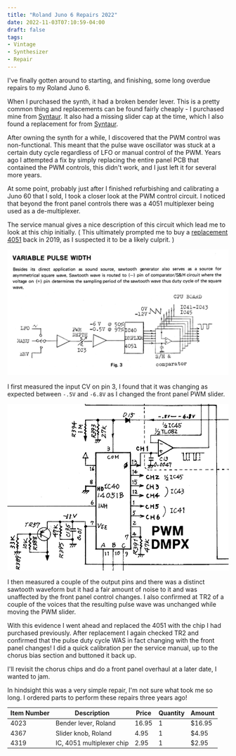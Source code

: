 ```yaml
---
title: "Roland Juno 6 Repairs 2022"
date: 2022-11-03T07:10:59-04:00
draft: false
tags:
- Vintage
- Synthesizer
- Repair
---
```


I've finally gotten around to starting, and finishing, some long overdue repairs to my Roland Juno 6.

When I purchased the synth, it had a broken bender lever. This is a pretty common thing and replacements can be found fairly cheaply - I purchased mine from [Syntaur](https://syntaur.com/Part-4023-Bender-lever-Roland). It also had a missing slider cap at the time, which I also found a replacement for from [Syntaur](https://syntaur.com/Part-4367-Slider-knob-Roland).

After owning the synth for a while, I discovered that the PWM control was non-functional. This meant that the pulse wave oscillator was stuck at a certain duty cycle regardless of LFO or manual control of the PWM. Years ago I attempted a fix by simply replacing the entire panel PCB that contained the PWM controls, this didn't work, and I just left it for several more years.

At some point, probably just after I finished refurbishing and calibrating a Juno 60 that I sold, I took a closer look at the PWM control circuit. I noticed that beyond the front panel controls there was a 4051 multiplexer being used as a de-multiplexer.

The service manual gives a nice description of this circuit which lead me to look at this chip initially. ( This ultimately prompted me to buy a [replacement 4051](https://syntaur.com/Part-4319-IC-4051-multiplexer-chip) back in 2019, as I suspected it to be a likely culprit. )

![variable pulse width](/img/ju6/pwm-desc.png)

I first measured the input CV on pin 3, I found that it was changing as expected between `-.5V` and `-6.8V` as I changed the front panel PWM slider.

![pwm circuit](/img/ju6/pwm-circuit.png)

I then measured a couple of the output pins and there was a distinct sawtooth waveform but it had a fair amount of noise to it and was unaffected by the front panel control changes. I also confirmed at TR2 of a couple of the voices that the resulting pulse wave was unchanged while moving the PWM slider. 

With this evidence I went ahead and replaced the 4051 with the chip I had purchased previously. After replacement I again checked TR2 and confirmed that the pulse duty cycle WAS in fact changing with the front panel changes! I did a quick calibration per the service manual, up to the chorus bias section and buttoned it back up. 

I'll revisit the chorus chips and do a front panel overhaul at a later date, I wanted to jam.

In hindsight this was a very simple repair, I'm not sure what took me so long. I ordered parts to perform these repairs three years ago!

| Item Number | Description               | Price | Quantity | Amount |
| ----------- | ------------------------- | ----- | -------- | ------ |
| 4023        | Bender lever, Roland      | 16.95 | 1        | $16.95 |
| 4367        | Slider knob, Roland       | 4.95  | 1        | $4.95  |
| 4319        | IC, 4051 multiplexer chip | 2.95  | 1        | $2.95  |

